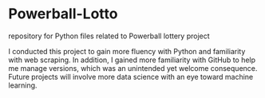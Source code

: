 # Powerball-Lotto
repository for Python files related to Powerball lottery project

I conducted this project to gain more fluency with Python and familiarity with web scraping.  In addition, I gained more familiarity with GitHub to help me manage versions, which was an unintended yet welcome consequence.  Future projects will involve more data science with an eye toward machine learning.  
